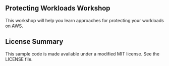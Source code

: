 ## Protecting Workloads Workshop

This workshop will help you learn approaches for protecting your workloads on AWS.

## License Summary

This sample code is made available under a modified MIT license. See the LICENSE file.
